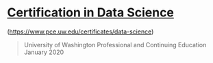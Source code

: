 # [Certification in Data Science](https://n8sean.github.io/DataScience_Cert)
(https://www.pce.uw.edu/certificates/data-science)
> University of Washington Professional and Continuing Education  
> January 2020  
